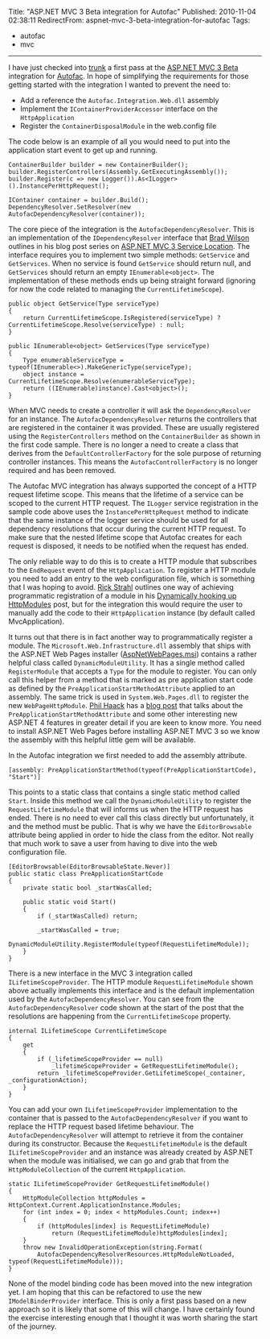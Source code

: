 Title: "ASP.NET MVC 3 Beta integration for Autofac"
Published: 2010-11-04 02:38:11
RedirectFrom: aspnet-mvc-3-beta-integration-for-autofac
Tags:
  - autofac
  - mvc
---
I have just checked into [trunk](http://code.google.com/p/autofac/source/checkout) a first pass at the [ASP.NET MVC 3 Beta](http://weblogs.asp.net/scottgu/archive/2010/10/06/announcing-nupack-asp-net-mvc-3-beta-and-webmatrix-beta-2.aspx) integration for [Autofac](http://code.google.com/p/autofac/). In hope of simplifying the requirements for those getting started with the integration I wanted to prevent the need to:

-   Add a reference the `Autofac.Integration.Web.dll` assembly
-   Implement the `IContainerProviderAccessor` interface on the `HttpApplication`
-   Register the `ContainerDisposalModule` in the web.config file

The code below is an example of all you would need to put into the application start event to get up and running.

    ContainerBuilder builder = new ContainerBuilder();
    builder.RegisterControllers(Assembly.GetExecutingAssembly());
    builder.Register(c => new Logger()).As<ILogger>().InstancePerHttpRequest();
    
    IContainer container = builder.Build();
    DependencyResolver.SetResolver(new AutofacDependencyResolver(container));

The core piece of the integration is the `AutofacDependencyResolver`. This is an implementation of the `IDependencyResolver` interface that [Brad Wilson](http://bradwilson.typepad.com/blog/) outlines in his blog post series on [ASP.NET MVC 3 Service Location](http://bradwilson.typepad.com/blog/2010/07/service-location-pt1-introduction.html). The interface requires you to implement two simple methods: `GetService` and `GetServices`. When no service is found `GetService` should return null, and `GetServices` should return an empty `IEnumerable<object>`. The implementation of these methods ends up being straight forward (ignoring for now the code related to managing the `CurrentLifetimeScope`).

    public object GetService(Type serviceType)
    {
        return CurrentLifetimeScope.IsRegistered(serviceType) ? CurrentLifetimeScope.Resolve(serviceType) : null;
    }
    
    public IEnumerable<object> GetServices(Type serviceType)
    {
        Type enumerableServiceType = typeof(IEnumerable<>).MakeGenericType(serviceType);
        object instance = CurrentLifetimeScope.Resolve(enumerableServiceType);
        return ((IEnumerable)instance).Cast<object>();
    }

When MVC needs to create a controller it will ask the `DependencyResolver` for an instance. The `AutofacDependencyResolver` returns the controllers that are registered in the container it was provided. These are usually registered using the `RegisterControllers` method on the `ContainerBuilder` as shown in the first code sample. There is no longer a need to create a class that derives from the `DefaultControllerFactory` for the sole purpose of returning controller instances. This means the `AutofacControllerFactory` is no longer required and has been removed.

The Autofac MVC integration has always supported the concept of a HTTP request lifetime scope. This means that the lifetime of a service can be scoped to the current HTTP request. The `ILogger` service registration in the sample code above uses the `InstancePerHttpRequest` method to indicate that the same instance of the logger service should be used for all dependency resolutions that occur during the current HTTP request. To make sure that the nested lifetime scope that Autofac creates for each request is disposed, it needs to be notified when the request has ended.

The only reliable way to do this is to create a HTTP module that subscribes to the `EndRequest` event of the `HttpApplication`. To register a HTTP module you need to add an entry to the web configuration file, which is something that I was hoping to avoid. [Rick Strahl](http://www.west-wind.com/Weblog/default.aspx) outlines one way of achieving programmatic registration of a module in his [Dynamically hooking up HttpModules](http://www.west-wind.com/weblog/posts/44979.aspx) post, but for the integration this would require the user to manually add the code to their `HttpApplication` instance (by default called MvcApplication).

It turns out that there is in fact another way to programmatically register a module. The `Microsoft.Web.Infrastructure.dll` assembly that ships with the ASP.NET Web Pages installer ([AspNetWebPages.msi](http://download.microsoft.com/download/8/8/D/88D72201-4230-4E19-BFDA-5868B350AA09/AspNetWebPages.msi)) contains a rather helpful class called `DynamicModuleUtility`. It has a single method called `RegisterModule` that accepts a `Type` for the module to register. You can only call this helper from a method that is marked as pre application start code as defined by the `PreApplicationStartMethodAttribute` applied to an assembly. The same trick is used in `System.Web.Pages.dll` to register the new `WebPageHttpModule`. [Phil Haack](http://haacked.com/) has a [blog post](http://haacked.com/archive/2010/05/16/three-hidden-extensibility-gems-in-asp-net-4.aspx) that talks about the `PreApplicationStartMethodAttribute` and some other interesting new ASP.NET 4 features in greater detail if you are keen to know more. You need to install ASP.NET Web Pages before installing ASP.NET MVC 3 so we know the assembly with this helpful little gem will be available.

In the Autofac integration we first needed to add the assembly attribute.

    [assembly: PreApplicationStartMethod(typeof(PreApplicationStartCode), "Start")]

This points to a static class that contains a single static method called `Start`. Inside this method we call the `DynamicModuleUtility` to register the `RequestLifetimeModule` that will informs us when the HTTP request has ended. There is no need to ever call this class directly but unfortunately, it and the method must be public. That is why we have the `EditorBrowsable` attribute being applied in order to hide the class from the editor. Not really that much work to save a user from having to dive into the web configuration file.

    [EditorBrowsable(EditorBrowsableState.Never)]
    public static class PreApplicationStartCode
    {
        private static bool _startWasCalled;
    
        public static void Start()
        {
            if (_startWasCalled) return;
    
            _startWasCalled = true;
            DynamicModuleUtility.RegisterModule(typeof(RequestLifetimeModule));
        }
    }

There is a new interface in the MVC 3 integration called `ILifetimeScopeProvider`. The HTTP module `RequestLifetimeModule` shown above actually implements this interface and is the default implementation used by the `AutofacDependencyResolver`. You can see from the `AutofacDependencyResolver` code shown at the start of the post that the resolutions are happening from the `CurrentLifetimeScope` property.

    internal ILifetimeScope CurrentLifetimeScope
    {
        get
        {
            if (_lifetimeScopeProvider == null)
                _lifetimeScopeProvider = GetRequestLifetimeModule();
            return _lifetimeScopeProvider.GetLifetimeScope(_container, _configurationAction);
        }
    }

You can add your own `ILifetimeScopeProvider` implementation to the container that is passed to the `AutofacDependencyResolver` if you want to replace the HTTP request based lifetime behaviour. The `AutofacDependencyResolver` will attempt to retrieve it from the container during its constructor. Because the `RequestLifetimeModule` is the default `ILifetimeScopeProvider` and an instance was already created by ASP.NET when the module was initialised, we can go and grab that from the `HttpModuleCollection` of the current `HttpApplication`.

    static ILifetimeScopeProvider GetRequestLifetimeModule()
    {
        HttpModuleCollection httpModules = HttpContext.Current.ApplicationInstance.Modules;
        for (int index = 0; index < httpModules.Count; index++)
        {
            if (httpModules[index] is RequestLifetimeModule)
                return (RequestLifetimeModule)httpModules[index];
        }
        throw new InvalidOperationException(string.Format(
            AutofacDependencyResolverResources.HttpModuleNotLoaded, typeof(RequestLifetimeModule)));
    }

None of the model binding code has been moved into the new integration yet. I am hoping that this can be refactored to use the new `IModelBinderProvider` interface. This is only a first pass based on a new approach so it is likely that some of this will change. I have certainly found the exercise interesting enough that I thought it was worth sharing the start of the journey.

